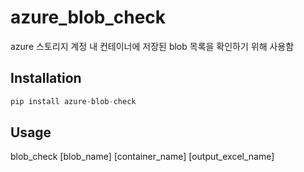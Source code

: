 # azure_blob_check

azure 스토리지 계정 내 컨테이너에 저장된 blob 목록을 확인하기 위해 사용함

## Installation

```python
pip install azure-blob-check
```

## Usage

blob_check [blob_name] [container_name] [output_excel_name]
